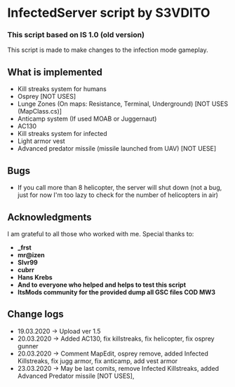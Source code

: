 # InfectedServer script by S3VDITO
### This script based on IS 1.0 (old version)

This script is made to make changes to the infection mode gameplay.

## What is implemented
* Kill streaks system for humans
* Osprey [NOT USES]
* Lunge Zones (On maps: Resistance, Terminal, Underground) [NOT USES (MapClass.cs)]
* Anticamp system (If used MOAB or Juggernaut)
* AC130
* Kill streaks system for infected
* Light armor vest
* Advanced predator missile (missile launched from UAV) [NOT UESE]

## Bugs
* If you call more than 8 helicopter, the server will shut down (not a bug, just for now I'm too lazy to check for the number of helicopters in air)

## Acknowledgments
I am grateful to all those who worked with me.
Special thanks to:
* **_frst**
* **mr@izen**
* **Slvr99**
* **cubrr**
* **Hans Krebs**
* **And to everyone who helped and helps to test this script**
* **ItsMods community for the provided dump all GSC files COD MW3**

## Change logs
* 19.03.2020 -> Upload ver 1.5
* 20.03.2020 -> Added AC130, fix killstreaks, fix helicopter, fix osprey gunner
* 20.03.2020 -> Comment MapEdit, osprey remove, added Infected Killstreaks, fix jugg armor, fix anticamp, add vest armor
* 23.03.2020 -> May be last comits, remove Infected Killstreaks, added Advanced Predator missile [NOT USES],